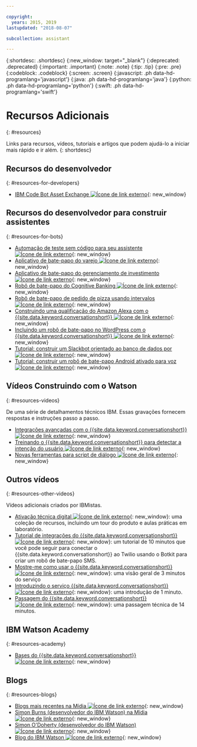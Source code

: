 ```yaml
---

copyright:
  years: 2015, 2019
lastupdated: "2018-08-07"

subcollection: assistant

---
```


{:shortdesc: .shortdesc}
{:new_window: target="_blank"}
{:deprecated: .deprecated}
{:important: .important}
{:note: .note}
{:tip: .tip}
{:pre: .pre}
{:codeblock: .codeblock}
{:screen: .screen}
{:javascript: .ph data-hd-programlang='javascript'}
{:java: .ph data-hd-programlang='java'}
{:python: .ph data-hd-programlang='python'}
{:swift: .ph data-hd-programlang='swift'}

# Recursos Adicionais
{: #resources}

Links para recursos, vídeos, tutoriais e artigos que podem ajudá-lo a iniciar mais rápido e ir além.
{: shortdesc}

## Recursos do desenvolvedor
{: #resources-for-developers}

- [IBM Code Bot Asset Exchange ![Ícone de link externo](../../icons/launch-glyph.svg "Ícone de link externo")](https://developer.ibm.com/code/exchanges/bots/){: new_window}

## Recursos do desenvolvedor para construir assistentes
{: #resources-for-bots}

- [Automação de teste sem código para seu assistente ![Ícone de link externo](../../icons/launch-glyph.svg "Ícone de link externo")](https://chatbotsmagazine.com/10-minutes-codeless-test-automation-for-ibm-watson-chatbots-d71eac9626d7){: new_window}
- [Aplicativo de bate-papo do varejo ![Ícone de link externo](../../icons/launch-glyph.svg "Ícone de link externo")](https://developer.ibm.com/code/journey/create-cognitive-retail-chatbot/){: new_window}
- [Aplicativo de bate-papo do gerenciamento de investimento ![Ícone de link externo](../../icons/launch-glyph.svg "Ícone de link externo")](https://developer.ibm.com/code/journey/create-an-investment-management-chatbot/){: new_window}
- [Robô de bate-papo do Cognitive Banking ![Ícone de link externo](../../icons/launch-glyph.svg "Ícone de link externo")](https://developer.ibm.com/code/journey/create-cognitive-banking-chatbot/){: new_window}
- [Robô de bate-papo de pedido de pizza usando intervalos ![Ícone de link externo](../../icons/launch-glyph.svg "Ícone de link externo")](https://developer.ibm.com/code/journey/assemble-a-pizza-ordering-chatbot-dialog/){: new_window}
- [Construindo uma qualificação do Amazon Alexa com o {{site.data.keyword.conversationshort}} ![Ícone de link externo](../../icons/launch-glyph.svg "Ícone de link externo")](https://github.com/IBM/alexa-skill-watson-conversation){: new_window}
- [Incluindo um robô de bate-papo no WordPress com o {{site.data.keyword.conversationshort}} ![Ícone de link externo](../../icons/launch-glyph.svg "Ícone de link externo")](https://wordpress.org/plugins/conversation-watson/){: new_window}
- [Tutorial: construir um Slackbot orientado ao banco de dados por ![Ícone de link externo](../../icons/launch-glyph.svg "Ícone de link externo")](https://cloud.ibm.com/docs/tutorials/slack-chatbot-database-watson.html){: new_window}
- [Tutorial: construir um robô de bate-papo Android ativado para voz ![Ícone de link externo](../../icons/launch-glyph.svg "Ícone de link externo")](https://cloud.ibm.com/docs/tutorials/android-watson-chatbot.html){: new_window}

## Vídeos Construindo com o Watson
{: #resources-videos}

De uma série de detalhamentos técnicos IBM. Essas gravações fornecem respostas e instruções passo a passo.

- [Integrações avançadas com o {{site.data.keyword.conversationshort}} ![Ícone de link externo](../../icons/launch-glyph.svg "Ícone de link externo")](https://youtu.be/0rnt54ONtQw){: new_window}
- [Treinando o {{site.data.keyword.conversationshort}} para detectar a intenção do usuário ![Ícone de link externo](../../icons/launch-glyph.svg "Ícone de link externo")](https://youtu.be/uYw4Tv1Y5tc){: new_window}
- [Novas ferramentas para script de diálogo ![Ícone de link externo](../../icons/launch-glyph.svg "Ícone de link externo")](https://youtu.be/QuR54--vD5o){: new_window}

## Outros vídeos
{: #resources-other-videos}

Vídeos adicionais criados por IBMistas.

- [Ativação técnica digital ![Ícone de link externo](../../icons/launch-glyph.svg "Ícone de link externo")](https://ibm-dte.mybluemix.net/ibm-watson-assistant){: new_window}: uma coleção de recursos, incluindo um tour do produto e aulas práticas em laboratório.
- [Tutorial de integrações do {{site.data.keyword.conversationshort}} ![Ícone de link externo](../../icons/launch-glyph.svg "Ícone de link externo")](https://www.youtube.com/watch?v=O3silvVBaC8&t=3s){: new_window}: um tutorial de 10 minutos que você pode seguir para conectar o {{site.data.keyword.conversationshort}} ao Twilio usando o Botkit para criar um robô de bate-papo SMS.
- [Mostre-me como usar o {{site.data.keyword.conversationshort}} ![Ícone de link externo](../../icons/launch-glyph.svg "Ícone de link externo")](https://youtu.be/tUkLIUOm550){: new_window}: uma visão geral de 3 minutos do serviço
- [Introduzindo o serviço {{site.data.keyword.conversationshort}} ![Ícone de link externo](../../icons/launch-glyph.svg "Ícone de link externo")](https://youtu.be/A96nLYSMltA){: new_window}: uma introdução de 1 minuto.
- [Passagem do {{site.data.keyword.conversationshort}} ![Ícone de link externo](../../icons/launch-glyph.svg "Ícone de link externo")](https://youtu.be/ELwWhJGE2P8){: new_window}: uma passagem técnica de 14 minutos.

## IBM Watson Academy
{: #resources-academy}

- [Bases do {{site.data.keyword.conversationshort}} ![Ícone de link externo](../../icons/launch-glyph.svg "Ícone de link externo")](https://ibm.com/training/watsonacademy){: new_window}

## Blogs
{: #resources-blogs}

- [Blogs mais recentes na Mídia ![Ícone de link externo](../../icons/launch-glyph.svg "Ícone de link externo")](https://medium.com/tag/watson-assistant/latest){: new_window}
- [Simon Burns (desenvolvedor do IBM Watson) na Mídia ![Ícone de link externo](../../icons/launch-glyph.svg "Ícone de link externo")](https://medium.com/@snrubnomis/conversational-directory-5a5531749295){: new_window}
- [Simon O'Doherty (desenvolvedor do IBM Watson) ![Ícone de link externo](../../icons/launch-glyph.svg "Ícone de link externo")](https://sodoherty.ai/){: new_window}
- [Blog do IBM Watson ![Ícone de link externo](../../icons/launch-glyph.svg "Ícone de link externo")](https://www.ibm.com/blogs/watson/){: new_window}

